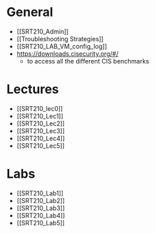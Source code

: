 # General 
- [[SRT210_Admin]]
- [[Troubleshooting Strategies]]
- [[SRT210_LAB_VM_config_log]]
- https://downloads.cisecurity.org/#/ 
	- to access all the different CIS benchmarks



# Lectures
- [[SRT210_lec0]]
- [[SRT210_Lec1]]
- [[SRT210_Lec2]]
- [[SRT210_Lec3]]
- [[SRT210_Lec4]]
- [[SRT210_Lec5]]



# Labs
- [[SRT210_Lab1]]
- [[SRT210_Lab2]]
- [[SRT210_Lab3]]
- [[SRT210_Lab4]]
- [[SRT210_Lab5]]


